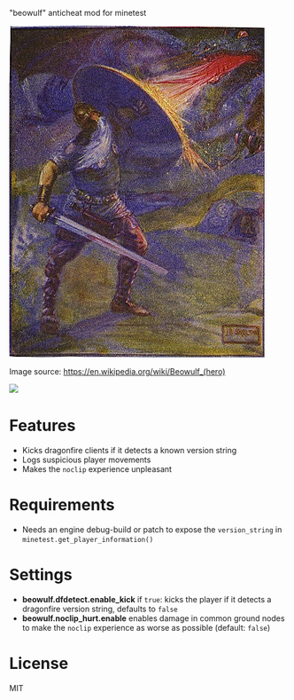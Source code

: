 
"beowulf" anticheat mod for minetest

![Beowulf](Beowulf_and_the_dragon.jpg)

Image source: https://en.wikipedia.org/wiki/Beowulf_(hero)

![](https://github.com/mt-mods/beowulf/workflows/luacheck/badge.svg)

# Features

* Kicks dragonfire clients if it detects a known version string
* Logs suspicious player movements
* Makes the `noclip` experience unpleasant

# Requirements

* Needs an engine debug-build or patch to expose the `version_string` in `minetest.get_player_information()`

# Settings

* **beowulf.dfdetect.enable_kick** if `true`: kicks the player if it detects a dragonfire version string, defaults to `false`
* **beowulf.noclip_hurt.enable** enables damage in common ground nodes to make the `noclip` experience as worse as possible (default: `false`)

# License

MIT